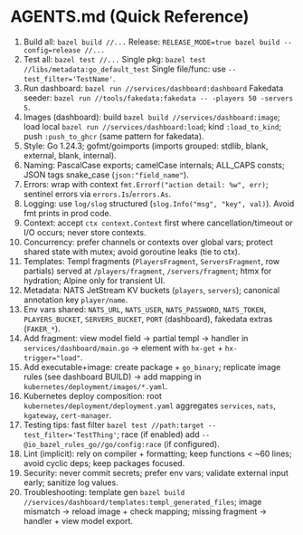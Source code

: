 # AGENTS.md (Quick Reference)
1. Build all: `bazel build //...`  Release: `RELEASE_MODE=true bazel build --config=release //...`
2. Test all: `bazel test //...`  Single pkg: `bazel test //libs/metadata:go_default_test`  Single file/func: use `--test_filter='TestName'`.
3. Run dashboard: `bazel run //services/dashboard:dashboard`  Fakedata seeder: `bazel run //tools/fakedata:fakedata -- -players 50 -servers 5`.
4. Images (dashboard): build `bazel build //services/dashboard:image`; load local `bazel run //services/dashboard:load`; kind `:load_to_kind`; push `:push_to_ghcr` (same pattern for fakedata).
5. Style: Go 1.24.3; gofmt/goimports (imports grouped: stdlib, blank, external, blank, internal).
6. Naming: PascalCase exports; camelCase internals; ALL_CAPS consts; JSON tags snake_case (`json:"field_name"`).
7. Errors: wrap with context `fmt.Errorf("action detail: %w", err)`; sentinel errors via `errors.Is`/`errors.As`.
8. Logging: use `log/slog` structured (`slog.Info("msg", "key", val)`). Avoid fmt prints in prod code.
9. Context: accept `ctx context.Context` first where cancellation/timeout or I/O occurs; never store contexts.
10. Concurrency: prefer channels or contexts over global vars; protect shared state with mutex; avoid goroutine leaks (tie to ctx).
11. Templates: Templ fragments (`PlayersFragment`, `ServersFragment`, row partials) served at `/players/fragment`, `/servers/fragment`; htmx for hydration; Alpine only for transient UI.
12. Metadata: NATS JetStream KV buckets (`players`, `servers`); canonical annotation key `player/name`.
13. Env vars shared: `NATS_URL`, `NATS_USER`, `NATS_PASSWORD`, `NATS_TOKEN`, `PLAYERS_BUCKET`, `SERVERS_BUCKET`, `PORT` (dashboard), fakedata extras (`FAKER_*`).
14. Add fragment: view model field -> partial templ -> handler in `services/dashboard/main.go` -> element with `hx-get` + `hx-trigger="load"`.
15. Add executable+image: create package + `go_binary`; replicate image rules (see dashboard BUILD) -> add mapping in `kubernetes/deployment/images/*.yaml`.
16. Kubernetes deploy composition: root `kubernetes/deployment/deployment.yaml` aggregates `services`, `nats`, `kgateway`, `cert-manager`.
17. Testing tips: fast filter `bazel test //path:target --test_filter='TestThing'`; race (if enabled) add `--@io_bazel_rules_go//go/config:race` (if configured).
18. Lint (implicit): rely on compiler + formatting; keep functions < ~60 lines; avoid cyclic deps; keep packages focused.
19. Security: never commit secrets; prefer env vars; validate external input early; sanitize log values.
20. Troubleshooting: template gen `bazel build //services/dashboard/templates:templ_generated_files`; image mismatch -> reload image + check mapping; missing fragment -> handler + view model export.
